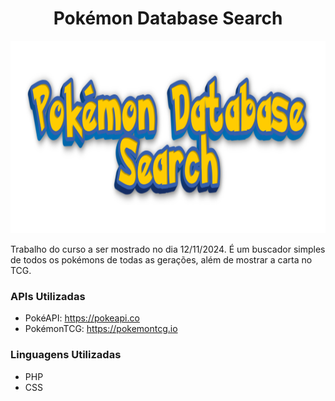 <h1 align="center"> Pokémon Database Search </h1>

<p align="center"><img src="img/Pokemon Database Search.png" alt="Image" height="308" width="1024"/></p>

Trabalho do curso a ser mostrado no dia 12/11/2024. É um buscador simples de todos os pokémons de todas as gerações, além de mostrar a carta no TCG.

### APIs Utilizadas
- PokéAPI: https://pokeapi.co
- PokémonTCG: https://pokemontcg.io

### Linguagens Utilizadas
- PHP
- CSS

